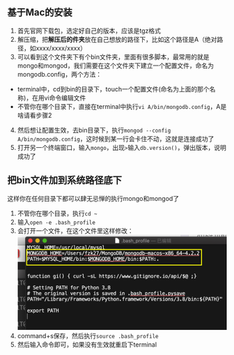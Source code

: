 ## 基于Mac的安装
1. 首先官网下载包，选定好自己的版本，应该是tgz格式
2. 解压缩，把**解压后的件夹**放在自己想放的路径下，比如这个路径是A（绝对路径，如xxxx/xxxx/xxxx）
3. 可以看到这个文件夹下有个bin文件夹，里面有很多脚本，最常用的就是mongo和mongod，我们需要在这个文件夹下建立一个配置文件，命名为mongodb.config，两个方法：
- terminal中，cd到bin的目录下，touch一个配置文件(命名为上面的那个名称)，在用vi命令编辑文件
- 不管你在哪个目录下，直接在terminal中执行`vi A/bin/mongodb.config`，A是啥请看步骤2
4. 然后想让配置生效，去bin目录下，执行`mongod --config A/bin/mongodb.config`，这时候到某一行会卡住不动，这就是连接成功了
5. 打开另一个终端窗口，输入`mongo`，出现`>`输入`db.version()`，弹出版本，说明成功了

## 把bin文件加到系统路径底下
这样你在任何目录下都可以肆无忌惮的执行mongo和mongod了
1. 不管你在哪个目录，执行`cd ~`
2. 输入`open -e .bash_profile`
3. 会打开一个文件，在这个文件里这样修改：
    ![](./img/截屏2019-12-3107.24.36.png)
4. command+s保存，然后执行`source .bash_profile`
5. 然后输入命令即可，如果没有生效就重启下terminal